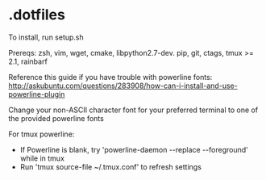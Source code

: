 # .dotfiles

To install, run setup.sh

Prereqs: zsh, vim, wget, cmake, libpython2.7-dev. pip, git, ctags, tmux >= 2.1, rainbarf

Reference this guide if you have trouble with powerline fonts:
http://askubuntu.com/questions/283908/how-can-i-install-and-use-powerline-plugin

Change your non-ASCII character font for your preferred terminal to one of the provided powerline fonts

For tmux powerline:
- If Powerline is blank, try 'powerline-daemon --replace --foreground' while in tmux
- Run 'tmux source-file ~/.tmux.conf' to refresh settings
